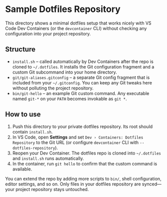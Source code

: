 # Sample Dotfiles Repository

This directory shows a minimal dotfiles setup that works nicely with VS Code Dev Containers (or the `devcontainer` CLI) without checking any configuration into your project repository.

## Structure

- `install.sh` – called automatically by Dev Containers after the repo is cloned to `~/.dotfiles`. It installs the Git configuration fragment and a custom Git subcommand into your home directory.
- `git/git-aliases.gitconfig` – a separate Git config fragment that is included from your `~/.gitconfig`. You can keep any Git tweaks here without polluting the project repository.
- `bin/git-hello` – an example Git custom command. Any executable named `git-*` on your `PATH` becomes invokable as `git *`.

## How to use

1. Push this directory to your private dotfiles repository. Its root should contain `install.sh`.
2. In VS Code, open **Settings** and set `Dev › Containers: Dotfiles Repository` to the Git URL (or configure `devcontainer` CLI with `--dotfiles-repository`).
3. Reopen your Dev Container. The dotfiles repo is cloned into `~/.dotfiles` and `install.sh` runs automatically.
4. In the container, run `git hello` to confirm that the custom command is available.

You can extend the repo by adding more scripts to `bin/`, shell configuration, editor settings, and so on. Only files in your dotfiles repository are synced—your project repository stays untouched.
